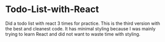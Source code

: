 # Todo-List-with-React
Did a todo list with react 3 times for practice. This is the third version with the best and cleanest code. It has minimal styling because I was mainly trying to learn React and did not want to waste time with styling. 
